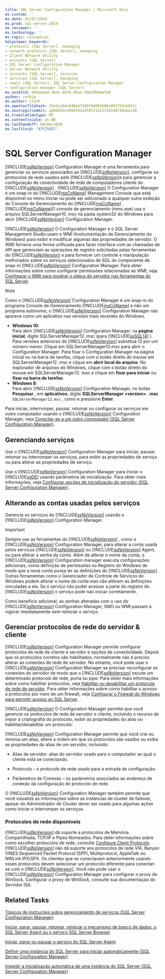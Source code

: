 ```yaml
---
title: SQL Server Configuration Manager | Microsoft Docs
ms.custom: ''
ms.date: 01/07/2016
ms.prod: sql-server-2014
ms.reviewer: ''
ms.technology: ''
ms.topic: conceptual
helpviewer_keywords:
- protocols [SQL Server], managing
- network protocols [SQL Server], managing
- Client Network Utility
- accounts [SQL Server]
- SQL Server Configuration Manager
- Server Network Utility
- accounts [SQL Server], services
- services [SQL Server], managing
- tools [SQL Server], SQL Server Configuration Manager
- configuration manager [SQL Server]
ms.assetid: e6beaea4-164c-4078-95ae-b9e28b0aefe8
author: rothja
ms.author: jroth
ms.openlocfilehash: 53e2ce64c648edf389f9d003b06e993f29cb015c
ms.sourcegitcommit: ad4d92dce894592a259721a1571b1d8736abacdb
ms.translationtype: MT
ms.contentlocale: pt-BR
ms.lasthandoff: 08/04/2020
ms.locfileid: "87575057"
---
```

# <a name="sql-server-configuration-manager"></a>SQL Server Configuration Manager
  [!INCLUDE[ssNoVersion](../includes/ssnoversion-md.md)] Configuration Manager é uma ferramenta para gerenciar os serviços associados ao [!INCLUDE[ssNoVersion](../includes/ssnoversion-md.md)], configurar os protocolos de rede usados pelo [!INCLUDE[ssNoVersion](../includes/ssnoversion-md.md)]e para gerenciar a configuração de conectividade de rede de computadores cliente do [!INCLUDE[ssNoVersion](../includes/ssnoversion-md.md)] . [!INCLUDE[ssNoVersion](../includes/ssnoversion-md.md)] O Configuration Manager é um snap-in do [!INCLUDE[msCoName](../includes/msconame-md.md)] Management Console que está disponível no menu Iniciar ou pode ser adicionado a qualquer outra exibição do Console de Gerenciamento do [!INCLUDE[msCoName](../includes/msconame-md.md)] . [!INCLUDE[msCoName](../includes/msconame-md.md)]O console de gerenciamento (mmc.exe) usa o arquivo SQLServerManager10. msc na pasta system32 do Windows para abrir [!INCLUDE[ssNoVersion](../includes/ssnoversion-md.md)] Configuration Manager.  
  
 [!INCLUDE[ssNoVersion](../includes/ssnoversion-md.md)] O Configuration Manager e o SQL Server Management Studio usam o WMI (Instrumentação de Gerenciamento do Windows) para exibir e modificar algumas das propriedades de servidor. O WMI fornece uma forma unificada para fazer interface com as chamadas de API que gerenciam as operações de registro solicitadas pelas ferramentas do [!INCLUDE[ssNoVersion](../includes/ssnoversion-md.md)] e para fornecer um controle e manipulação melhorados sobre os serviços selecionados de SQL do componente de snap-in [!INCLUDE[ssNoVersion](../includes/ssnoversion-md.md)] Configuration Manager. Para obter informações sobre como configurar permissões relacionadas ao WMI, veja [Configurar o WMI para mostrar o status do servidor nas ferramentas do SQL Server](../ssms/configure-wmi-to-show-server-status-in-sql-server-tools.md).  
  
> [!NOTE]
>  Como o [!INCLUDE[ssNoVersion](../includes/ssnoversion-md.md)] Configuration Manager é um snap-in do programa Console de Gerenciamento [!INCLUDE[msCoName](../includes/msconame-md.md)] e não um programa autônomo, o [!INCLUDE[ssNoVersion](../includes/ssnoversion-md.md)] Configuration Manager não aparece como um aplicativo nas versões mais recentes do Windows.  
> 
>  -   **Windows 10**:  
>          Para abrir [!INCLUDE[ssNoVersion](../includes/ssnoversion-md.md)] Configuration Manager, na **página inicial**, digite SQLServerManager12. msc (para [!INCLUDE[ssSQL14](../includes/sssql14-md.md)] ). Para versões anteriores do [!INCLUDE[ssNoVersion](../includes/ssnoversion-md.md)] substitua 12 por um número menor. Clique em SQLServerManager12.msc para abrir o Configuration Manager. Para fixar o Configuration Manager na página inicial ou na barra de tarefas, clique com o botão direito do mouse em SQLServerManager12. msc e clique em **abrir local do arquivo**. No explorador de arquivos do Windows, clique com o botão direito do mouse em SQLServerManager12. msc e clique em **fixar para iniciar** ou **fixar na barra de tarefas**.  
> -   **Windows 8**:  
>          Para abrir [!INCLUDE[ssNoVersion](../includes/ssnoversion-md.md)] Configuration Manager, no botão **Pesquisar** , em **aplicativos**, digite **SQLServerManager \<version> . msc** `SQLServerManager12.msc` , como e pressione **Enter**.  
  
 Para iniciar, interromper, pausar, retomar ou configurar os serviços em outro computador usando o [!INCLUDE[ssNoVersion](../includes/ssnoversion-md.md)] Configuration Manager, veja [Conectar-se a um outro computador &#40;SQL Server Configuration Manager&#41;](../database-engine/configure-windows/scm-services-connect-to-another-computer.md).  
  
## <a name="managing-services"></a>Gerenciando serviços  
 Use o [!INCLUDE[ssNoVersion](../includes/ssnoversion-md.md)] Configuration Manager para iniciar, pausar, retomar ou interromper os serviços, para exibir as propriedades de serviço ou para alterar as propriedades de serviço.  
  
 Use o [!INCLUDE[ssNoVersion](../includes/ssnoversion-md.md)] Configuration Manager para iniciar o [!INCLUDE[ssDE](../includes/ssde-md.md)] usando parâmetros de inicialização.  Para obter mais informações, veja [Configurar opções de inicialização do servidor &#40;SQL Server Configuration Manager&#41;](../database-engine/configure-windows/scm-services-configure-server-startup-options.md).  
  
## <a name="changing-the-accounts-used-by-the-services"></a>Alterando as contas usadas pelos serviços  
 Gerencie os serviços do [!INCLUDE[ssNoVersion](../includes/ssnoversion-md.md)] usando o [!INCLUDE[ssNoVersion](../includes/ssnoversion-md.md)] Configuration Manager.  
  
> [!IMPORTANT]  
>  Sempre use as ferramentas do [!INCLUDE[ssNoVersion](../includes/ssnoversion-md.md)] , como o [!INCLUDE[ssNoVersion](../includes/ssnoversion-md.md)] Configuration Manager, para alterar a conta usada pelos serviços [!INCLUDE[ssNoVersion](../includes/ssnoversion-md.md)] ou [!INCLUDE[ssNoVersion](../includes/ssnoversion-md.md)] Agent, ou para alterar a senha da conta. Além de alterar o nome da conta, o [!INCLUDE[ssNoVersion](../includes/ssnoversion-md.md)] Configuration manager executa configurações adicionais, como definição de permissões no Registro do Windows de modo que a nova conta possa ler as definições do [!INCLUDE[ssNoVersion](../includes/ssnoversion-md.md)] . Outras ferramentas como o Gerenciador de Controle de Serviços do Windows podem alterar o nome da conta mas não alteram as definições vinculadas a ela. Se o serviço não puder acessar a parte do registro do [!INCLUDE[ssNoVersion](../includes/ssnoversion-md.md)] o serviço pode não iniciar corretamente.  
  
 Como benefício adicional, as senhas alteradas com o uso do [!INCLUDE[ssNoVersion](../includes/ssnoversion-md.md)] Configuration Manager, SMO ou WMI passam a vigorar imediatamente sem reiniciar o serviço.  
  
## <a name="manage-server--client-network-protocols"></a>Gerenciar protocolos de rede do servidor & cliente  
 [!INCLUDE[ssNoVersion](../includes/ssnoversion-md.md)] Configuration Manager permite configurar protocolos de rede de cliente e servidor e opções de conectividade. Depois que os protocolos corretos são habilitados, normalmente não é preciso alterar as conexões de rede de servidor. No entanto, você pode usar o [!INCLUDE[ssNoVersion](../includes/ssnoversion-md.md)] Configuration Manager se precisar reconfigurar as conexões do servidor de modo que o [!INCLUDE[ssNoVersion](../includes/ssnoversion-md.md)] escute um determinado protocolo de rede, porta ou pipe. Para obter mais informações sobre como habilitar protocolos, veja [Habilitar ou desabilitar um protocolo de rede de servidor](../database-engine/configure-windows/enable-or-disable-a-server-network-protocol.md). Para obter informações sobre como habilitar o acesso a protocolos por meio de um firewall, veja [Configurar o Firewall do Windows para permitir acesso ao SQL Server](../sql-server/install/configure-the-windows-firewall-to-allow-sql-server-access.md).  
  
 [!INCLUDE[ssNoVersion](../includes/ssnoversion-md.md)] O Configuration Manager permite que você gerencie os protocolos de rede de servidor e cliente, incluindo o recurso de impor a criptografia do protocolo, exibir as propriedades do alias ou habilitar/desabilitar um protocolo.  
  
 [!INCLUDE[ssNoVersion](../includes/ssnoversion-md.md)] Configuration Manager permite que você crie ou remova um alias, altere a ordem em que os protocolos são usados ou exiba as propriedades do alias de um servidor, incluindo:  
  
-   Alias de servidor: alias do servidor usado para o computador ao qual o cliente está se conectando.  
  
-   Protocolo – o protocolo de rede usado para a entrada de configuração.  
  
-   Parâmetros de Conexão – os parâmetros associados ao endereço de conexão da configuração do protocolo de rede.  
  
 O [!INCLUDE[ssNoVersion](../includes/ssnoversion-md.md)] Configuration Manager também permite que você visualize as informações sobre as instâncias de cluster de failover, apesar do Administrador de Cluster dever ser usado para algumas ações como iniciar e interromper os serviços.  
  
### <a name="available-network-protocols"></a>Protocolos de rede disponíveis  
 [!INCLUDE[ssNoVersion](../includes/ssnoversion-md.md)] dá suporte a protocolos de Memória Compartilhada, TCP/IP e Pipes Nomeados. Para obter informações sobre como escolher protocolos de rede, consulte [Configure Client Protocols](../database-engine/configure-windows/configure-client-protocols.md). [!INCLUDE[ssNoVersion](../includes/ssnoversion-md.md)] não dá suporte aos protocolos de rede VIA, Banyan VINES Sequenced Packet Protocol (SPP), Multiprotocol, AppleTalk ou NWLink IPX/SPX. Os clientes que se conectavam anteriormente usando esses protocolos devem selecionar um protocolo diferente para conectar-se com o [!INCLUDE[ssNoVersion](../includes/ssnoversion-md.md)]. Você não pode usar o [!INCLUDE[ssNoVersion](../includes/ssnoversion-md.md)] Configuration Manager para configurar o proxy de WinSock. Configurar o proxy de WinSock, consulte sua documentação do Servidor ISA.  
  
## <a name="related-tasks"></a>Related Tasks  
 [Tópicos de instruções sobre gerenciamento de serviços &#40;SQL Server Configuration Manager&#41;](../database-engine/managing-services-how-to-topics-sql-server-configuration-manager.md)  
  
 [Iniciar, parar, pausar, retomar, reiniciar o mecanismo de banco de dados, o SQL Server Agent ou o serviço SQL Server Browser](../database-engine/configure-windows/start-stop-pause-resume-restart-sql-server-services.md)  
  
 [Iniciar, parar ou pausar o serviço do SQL Server Agent](../ssms/agent/start-stop-or-pause-the-sql-server-agent-service.md)  
  
 [Definir uma instância do SQL Server para iniciar automaticamente &#40;SQL Server Configuration Manager&#41;](../database-engine/configure-windows/scm-services-set-an-instance-to-start-automatically.md)  
  
 [Impedir a inicialização automática de uma instância do SQL Server &#40;SQL Server Configuration Manager&#41;](../database-engine/configure-windows/scm-services-prevent-automatic-startup-of-an-instance.md)  
  
  
